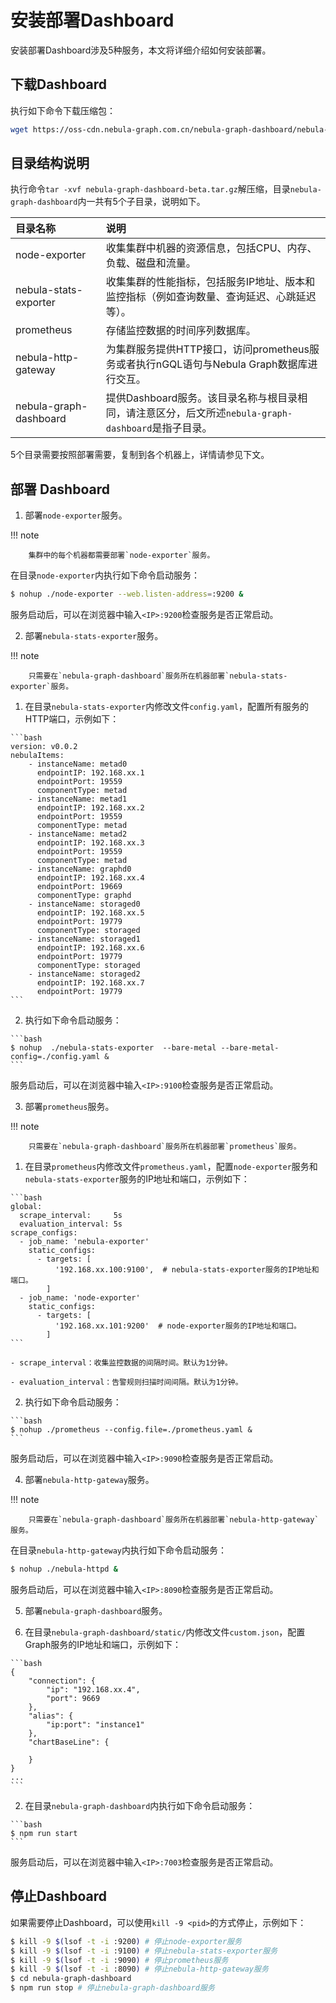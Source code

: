# 安装部署Dashboard

安装部署Dashboard涉及5种服务，本文将详细介绍如何安装部署。

## 下载Dashboard

执行如下命令下载压缩包：

```bash
wget https://oss-cdn.nebula-graph.com.cn/nebula-graph-dashboard/nebula-graph-dashboard-beta.tar.gz
```

## 目录结构说明

执行命令`tar -xvf nebula-graph-dashboard-beta.tar.gz`解压缩，目录`nebula-graph-dashboard`内一共有5个子目录，说明如下。

|目录名称|说明|
|:---|:---|
|node-exporter | 收集集群中机器的资源信息，包括CPU、内存、负载、磁盘和流量。|
|nebula-stats-exporter | 收集集群的性能指标，包括服务IP地址、版本和监控指标（例如查询数量、查询延迟、心跳延迟等）。|
|prometheus | 存储监控数据的时间序列数据库。|
|nebula-http-gateway | 为集群服务提供HTTP接口，访问prometheus服务或者执行nGQL语句与Nebula Graph数据库进行交互。|
|nebula-graph-dashboard| 提供Dashboard服务。该目录名称与根目录相同，请注意区分，后文所述`nebula-graph-dashboard`是指子目录。|

5个目录需要按照部署需要，复制到各个机器上，详情请参见下文。

## 部署 Dashboard

1. 部署`node-exporter`服务。

  !!! note

        集群中的每个机器都需要部署`node-exporter`服务。

  在目录`node-exporter`内执行如下命令启动服务：

  ```bash
  $ nohup ./node-exporter --web.listen-address=:9200 &
  ```

  服务启动后，可以在浏览器中输入`<IP>:9200`检查服务是否正常启动。

2. 部署`nebula-stats-exporter`服务。

  !!! note

        只需要在`nebula-graph-dashboard`服务所在机器部署`nebula-stats-exporter`服务。

  1. 在目录`nebula-stats-exporter`内修改文件`config.yaml`，配置所有服务的HTTP端口，示例如下：

    ```bash
    version: v0.0.2
    nebulaItems:
        - instanceName: metad0
          endpointIP: 192.168.xx.1
          endpointPort: 19559
          componentType: metad
        - instanceName: metad1
          endpointIP: 192.168.xx.2
          endpointPort: 19559
          componentType: metad
        - instanceName: metad2
          endpointIP: 192.168.xx.3
          endpointPort: 19559
          componentType: metad
        - instanceName: graphd0
          endpointIP: 192.168.xx.4
          endpointPort: 19669
          componentType: graphd
        - instanceName: storaged0
          endpointIP: 192.168.xx.5
          endpointPort: 19779
          componentType: storaged
        - instanceName: storaged1
          endpointIP: 192.168.xx.6
          endpointPort: 19779
          componentType: storaged
        - instanceName: storaged2
          endpointIP: 192.168.xx.7
          endpointPort: 19779
    ```

  2. 执行如下命令启动服务：

    ```bash
    $ nohup  ./nebula-stats-exporter  --bare-metal --bare-metal-config=./config.yaml &
    ```

  服务启动后，可以在浏览器中输入`<IP>:9100`检查服务是否正常启动。

3. 部署`prometheus`服务。

  !!! note

        只需要在`nebula-graph-dashboard`服务所在机器部署`prometheus`服务。

  1. 在目录`prometheus`内修改文件`prometheus.yaml`，配置`node-exporter`服务和`nebula-stats-exporter`服务的IP地址和端口，示例如下：

    ```bash
    global:
      scrape_interval:     5s
      evaluation_interval: 5s
    scrape_configs:
      - job_name: 'nebula-exporter'
        static_configs:
          - targets: [
              '192.168.xx.100:9100',  # nebula-stats-exporter服务的IP地址和端口。
            ]
      - job_name: 'node-exporter'
        static_configs:
          - targets: [
              '192.168.xx.101:9200'  # node-exporter服务的IP地址和端口。
            ]
    ```

    - scrape_interval：收集监控数据的间隔时间。默认为1分钟。

    - evaluation_interval：告警规则扫描时间间隔。默认为1分钟。

  2. 执行如下命令启动服务：

    ```bash
    $ nohup ./prometheus --config.file=./prometheus.yaml &
    ```

  服务启动后，可以在浏览器中输入`<IP>:9090`检查服务是否正常启动。

4. 部署`nebula-http-gateway`服务。

  !!! note

        只需要在`nebula-graph-dashboard`服务所在机器部署`nebula-http-gateway`服务。

  在目录`nebula-http-gateway`内执行如下命令启动服务：

  ```bash
  $ nohup ./nebula-httpd &
  ```

  服务启动后，可以在浏览器中输入`<IP>:8090`检查服务是否正常启动。

5. 部署`nebula-graph-dashboard`服务。

  1. 在目录`nebula-graph-dashboard/static/`内修改文件`custom.json`，配置Graph服务的IP地址和端口，示例如下：

    ```bash
    {
        "connection": {
            "ip": "192.168.xx.4",
            "port": 9669
        },
        "alias": {
            "ip:port": "instance1"
        },
        "chartBaseLine": {

        }
    }
    ...
    ```

  2. 在目录`nebula-graph-dashboard`内执行如下命令启动服务：

    ```bash
    $ npm run start
    ```

  服务启动后，可以在浏览器中输入`<IP>:7003`检查服务是否正常启动。

## 停止Dashboard

如果需要停止Dashboard，可以使用`kill -9 <pid>`的方式停止，示例如下：

```bash
$ kill -9 $(lsof -t -i :9200) # 停止node-exporter服务
$ kill -9 $(lsof -t -i :9100) # 停止nebula-stats-exporter服务
$ kill -9 $(lsof -t -i :9090) # 停止prometheus服务
$ kill -9 $(lsof -t -i :8090) # 停止nebula-http-gateway服务
$ cd nebula-graph-dashboard
$ npm run stop # 停止nebula-graph-dashboard服务
```